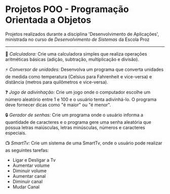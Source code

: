 # **Projetos POO - Programação Orientada a Objetos**
Projetos realizados durante a disciplina 'Desenvolvimento de Aplicações', ministrada no curso de _Desenvolvimento de Sistemas_ da Escola Proz

<hr>

:brain: _Calculadora:_ Crie uma calculadora simples que realiza operações aritméticas básicas (adição, subtração, multiplicação e divisão).

:zap: _Conversor de unidades:_ Desenvolva um programa que converta unidades de medida como temperatura (Celsius para Fahrenheit e vice-versa) e distância (metros para quilômetros e vice-versa).

:question: _Jogo de adivinhação:_ Crie um jogo onde o computador escolhe um número aleatório entre 1 e 100 e o usuário tenta adivinhá-lo. O programa deve fornecer dicas como "é maior" ou "é menor".

:lock: _Gerador de senhas:_ Crie um programa onde o usuário informa a quantidade de caracteres e o programa gere uma senha aleatória que possua letras maiúsculas, letras minúsculas, números e caracteres especiais.

:tv: _SmartTv:_ Crie um sistema de uma SmartTv, onde o usuário pode realizar as seguintes tarefas:
* Ligar e Desligar a Tv
* Aumentar volume
* Diminuir volume
* Aumentar canal
* Diminuir canal
* Mudar Canal
